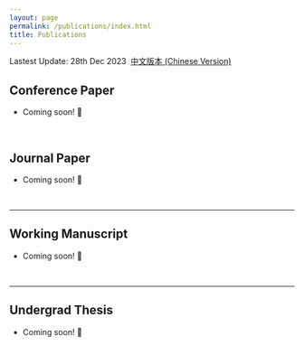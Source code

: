 ```yaml
---
layout: page
permalink: /publications/index.html
title: Publications
---
```


Lastest Update: 28th Dec 2023&nbsp;  [中文版本 (Chinese Version)](https://caihanlin.com/file/publications-zh/)

## Conference Paper

- Coming soon! 🚀

  <br>


## Journal Paper

- Coming soon! 🚀

  <br>

---

## Working Manuscript

- Coming soon! 🚀

  <br>


---

## Undergrad Thesis

- Coming soon! 🚀

  <br>


